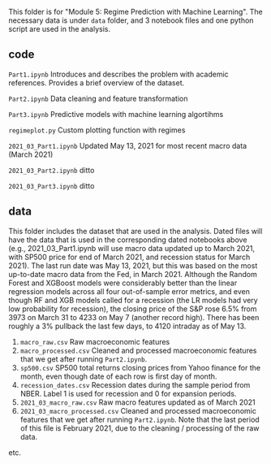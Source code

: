 This folder is for "Module 5: Regime Prediction with Machine Learning". The necessary data is under ```data``` folder, and 3 notebook files and one python script are used in the analysis.

## code

```Part1.ipynb``` Introduces and describes the problem with academic references. Provides a brief overview of the dataset.

```Part2.ipynb``` Data cleaning and feature transformation

```Part3.ipynb``` Predictive models with machine learning algortihms

```regimeplot.py``` Custom plotting function with regimes

```2021_03_Part1.ipynb``` Updated May 13, 2021 for most recent macro data (March 2021)

```2021_03_Part2.ipynb``` ditto

```2021_03_Part3.ipynb``` ditto

## data

This folder includes the dataset that are used in the analysis.  Dated files will have the data that is used in the corresponding dated notebooks above (e.g., 2021_03_Part1.ipynb will use macro data updated up to March 2021, with SP500 price for end of March 2021, and recession status for March 2021).  The last run date was May 13, 2021, but this was based on the most up-to-date macro data from the Fed, in March 2021.  Although the Random Forest and XGBoost models were considerably better than the linear regression models across all four out-of-sample error metrics, and even though RF and XGB models called for a recession (the LR models had very low probability for recession), the closing price of the S&P rose 6.5% from 3973 on March 31 to 4233 on May 7 (another record high).  There has been roughly a 3% pullback the last few days, to 4120 intraday as of May 13.  
 
1. ```macro_raw.csv``` Raw macroeconomic features
2. ```macro_processed.csv``` Cleaned and processed macroeconomic features that we get after running ```Part2.ipynb```.
2. ```sp500.csv``` SP500 total returns closing prices from Yahoo finance for the month, even though date of each row is first day of month. 
3. ```recession_dates.csv``` Recession dates during the sample period from NBER. Label 1 is used for recession and 0 for expansion periods.
4. ```2021_03_macro_raw.csv```  Raw macro features updated as of March 2021
5. ```2021_03_macro_processed.csv```  Cleaned and processed macroeconomic features that we get after running ```Part2.ipynb```.  Note that the last period of this file is February 2021, due to the cleaning / processing of the raw data.

etc.